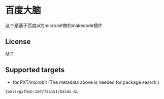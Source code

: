 # 百度大脑

这个是基于百度ai为micro:bit做的makecode插件

## License

MIT

## Supported targets

* for PXT/microbit
(The metadata above is needed for package search.)

```package
tools=github:zm47726151/baidu-ai
```
